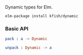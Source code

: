
Dynamic types for Elm.

```bash
elm-package install kfish/dynamic
```

### Basic API

```elm
pack : a -> Dynamic

unpack : Dynamic -> a
```


